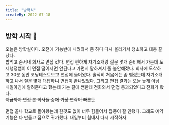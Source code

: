```yaml
---
title: "방학식"
createBy: 2022-07-18
---
```


## 방학 시작 🎪
오늘은 방학실이다. 오전에 기능반에 내려와서 좀 하다 다시 올라가서 청소하고 대충 끝났다.
<br>
밥먹고 준서내 회사로 면접 갔다. 면접 편하게 자기소개랑 질문 몇개 준비해서 가는데 도제행정쌤이 이 면접 떨어지면 안된다고 가면서 말하셔서 좀 불안해졌다. 
회사에 도착하고 30분 동안 코딩테스트보고 면접에 들어왔다. 솔직히 처음에는 좀 떨렸는데 자기소개하고 나서 질문 몇개 대답하니 면접이 끝나있었다. 그리고 면접 결과는 오늘 늦게 아님 내일아침에 알려준다고 했는데 가는 길에 쌤한테 전화와서 면접 통과되었다고 전화가 왔다.
<br>
~~지금까지 면접 본 회사들 중에 가장 연락이 빠른듯~~
<br>
<br>
면접 끝나 학교로 돌아왔는데 한것도 없이 너무 힘들어서 집중이 잘 안됐다. 그래도 예약 기능은 다 만들고 집으로 귀가했다. 내일부터 힘내서 다시 시작하자

